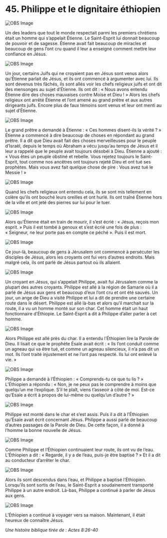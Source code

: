 # 45. Philippe et le dignitaire éthiopien

![OBS Image](https://cdn.door43.org/obs/jpg/360px/obs-en-45-01.jpg)

Un des leaders que tout le monde respectait parmi les premiers chrétiens était un homme qui s’appelait Étienne. Le Saint-Esprit lui donnait beaucoup de pouvoir et de sagesse. Étienne avait fait beaucoup de miracles et beaucoup de gens l’ont cru quand il leur a enseigné comment mettre leur confiance en Jésus.

![OBS Image](https://cdn.door43.org/obs/jpg/360px/obs-en-45-02.jpg)

Un jour, certains Juifs qui ne croyaient pas en Jésus sont venus alors qu’Étienne parlait de Jésus, et ils ont commencé à argumenter avec lui. Ils sont devenus très fâchés, ils sont allés voir les chefs religieux juifs et ont dit des mensonges au sujet d’Étienne. Ils ont dit : « Nous avons entendu Étienne dire des choses mauvaises contre Moïse et Dieu ! » Alors les chefs religieux ont arrêté Étienne et l’ont amené au grand prêtre et aux autres dirigeants juifs. Encore plus de faux témoins sont venus et leur ont menti au sujet d’Étienne.

![OBS Image](https://cdn.door43.org/obs/jpg/360px/obs-en-45-03.jpg)

Le grand prêtre a demandé à Étienne : « Ces hommes disent-ils la vérité ? » Étienne a commencé à dire beaucoup de choses en répondant au grand prêtre. Il a dit que Dieu avait fait des choses merveilleuses pour le peuple d’Israël, depuis le temps où Abraham a vécu jusqu’au temps de Jésus et il leur a rappelé que le peuple avait toujours désobéi à Dieu. Étienne a ajouté : « Vous êtes un peuple obstiné et rebelle. Vous rejetez toujours le Saint-Esprit, tout comme nos ancêtres ont toujours rejeté Dieu et ont tué ses prophètes. Mais vous avez fait quelque chose de pire : Vous avez tué le Messie ! »

![OBS Image](https://cdn.door43.org/obs/jpg/360px/obs-en-45-04.jpg)

Quand les chefs religieux ont entendu cela, ils se sont mis tellement en colère qu’ils ont bouché leurs oreilles et ont hurlé. Ils ont traîné Étienne hors de la ville et ont jeté des pierres sur lui pour le tuer.

![OBS Image](https://cdn.door43.org/obs/jpg/360px/obs-en-45-05.jpg)

Alors qu’Étienne était en train de mourir, il s’est écrié : « Jésus, reçois mon esprit. » Puis il est tombé à genoux et s’est écrié une fois de plus : « Seigneur, ne leur porte pas en compte ce péché ». Puis il est mort.

![OBS Image](https://cdn.door43.org/obs/jpg/360px/obs-en-45-06.jpg)

Ce jour-là, beaucoup de gens à Jérusalem ont commencé à persécuter les disciples de Jésus, alors les croyants ont fui vers d’autres endroits. Mais malgré cela, ils ont parlé de Jésus partout où ils allaient.

![OBS Image](https://cdn.door43.org/obs/jpg/360px/obs-en-45-07.jpg)

Un croyant en Jésus, qui s’appelait Philippe, avait fui Jérusalem comme la plupart des autres croyants. Philippe est allé à la région de Samarie où il a parlé de Jésus aux gens et beaucoup d’eux l’ont cru et ont été sauvés. Un jour, un ange de Dieu a visité Philippe et lui a dit de prendre une certaine route dans le désert. Philippe est allé là-bas et alors qu’il marchait sur la route, il a vu un homme monté sur son char. Cet homme était un haut fonctionnaire d’Éthiopie. Le Saint-Esprit a dit à Philippe d’aller parler à cet homme.

![OBS Image](https://cdn.door43.org/obs/jpg/360px/obs-en-45-08.jpg)

Alors Philippe est allé près du char. Il a entendu l’Éthiopien lire la Parole de Dieu. Il lisait ce que le prophète Ésaïe avait écrit : « Ils l’ont conduit comme un agneau qui va être tué, et comme un agneau silencieux, il n’a pas dit un mot. Ils l’ont traité injustement et ne l’ont pas respecté. Ils lui ont enlevé la vie. »

![OBS Image](https://cdn.door43.org/obs/jpg/360px/obs-en-45-09.jpg)

Philippe a demandé à l’Éthiopien : « Comprends-tu ce que tu lis ? » L’Éthiopien a répondu : « Non, je ne peux pas le comprendre à moins que quelqu’un me l’explique. S’il te plaît, viens t’asseoir à côté de moi. Est-ce qu’Esaïe a écrit à propos de lui-même ou quelqu’un d’autre ? »

![OBS Image](https://cdn.door43.org/obs/jpg/360px/obs-en-45-10.jpg)

Philippe est monté dans le char et s’est assis. Puis il a dit à l’Éthiopien qu’Ésaïe avait écrit concernant Jésus. Philippe a aussi parlé de beaucoup d’autres passages de la Parole de Dieu. De cette façon, il a donné à l’homme la bonne nouvelle de Jésus.

![OBS Image](https://cdn.door43.org/obs/jpg/360px/obs-en-45-11.jpg)

Comme Philippe et l’Éthiopien continuaient leur route, ils ont vu de l’eau. L’Éthiopien a dit : « Regarde, il y a de l’eau, puis-je être baptisé ? » Et il a dit au conducteur d’arrêter le char.

![OBS Image](https://cdn.door43.org/obs/jpg/360px/obs-en-45-12.jpg)

Alors ils sont descendus dans l’eau, et Philippe a baptisé l’Éthiopien. Lorsqu’ils sont sortis de l’eau, le Saint-Esprit a soudainement transporté Philippe à un autre endroit. Là-bas, Philippe a continué à parler de Jésus aux gens.

![OBS Image](https://cdn.door43.org/obs/jpg/360px/obs-en-45-13.jpg)

L’Éthiopien a continué à voyager vers sa maison. Maintenant, il était heureux de connaître Jésus.

_Une histoire biblique tirée de : Actes 8:26-40_